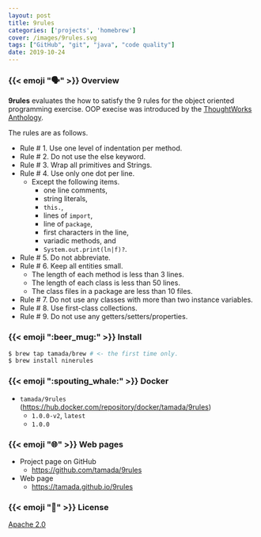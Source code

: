 ```yaml
---
layout: post
title: 9rules
categories: ['projects', 'homebrew']
cover: /images/9rules.svg
tags: ["GitHub", "git", "java", "code quality"]
date: 2019-10-24
---
```


### {{< emoji ":speaking_head:" >}} Overview

**9rules** evaluates the how to satisfy the 9 rules for the object oriented programming exercise.
OOP execise was introduced by the [ThoughtWorks Anthology](http://shop.oreilly.com/product/9781934356142.do).

<!--more-->

The rules are as follows.

* Rule # 1. Use one level of indentation per method.
* Rule # 2. Do not use the else keyword.
* Rule # 3. Wrap all primitives and Strings.
* Rule # 4. Use only one dot per line.
    * Except the following items.
      * one line comments,
      * string literals,
      * `this.`, 
      * lines of `import`, 
      * line of `package`,
      * first characters in the line,
      * variadic methods, and 
      * `System.out.print(ln|f)?`.
* Rule # 5. Do not abbreviate.
* Rule # 6. Keep all entities small.
    * The length of each method is less than 3 lines.
    * The length of each class is less than 50 lines.
    * The class files in a package are less than 10 files.
* Rule # 7. Do not use any classes with more than two instance variables.
* Rule # 8. Use first-class collections.
* Rule # 9. Do not use any getters/setters/properties.



### {{< emoji ":beer_mug:" >}} Install

```sh
$ brew tap tamada/brew # <- the first time only.
$ brew install ninerules
```

### {{< emoji ":spouting_whale:" >}} Docker

* `tamada/9rules` (https://hub.docker.com/repository/docker/tamada/9rules)
    * `1.0.0-v2`, `latest`
    * `1.0.0`

### {{< emoji ":globe_with_meridians:" >}} Web pages

* Project page on GitHub
    * https://github.com/tamada/9rules
* Web page
    * https://tamada.github.io/9rules

### {{< emoji ":handshake:" >}} License

[Apache 2.0](https://github.com/tamada/9rules/blob/master/LICENSE)
